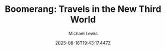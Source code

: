 ---
title: "Boomerang: Travels in the New Third World"
date: "2025-08-16T19:43:17.447Z"
author: "Michael Lewis"
read_year: "NO"
recommendation: '3'
url: /bookshelf/boomerang-travels-in-the-new-third-world
---
